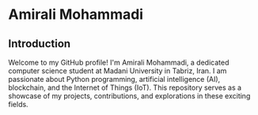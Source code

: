 # Amirali Mohammadi

## Introduction
Welcome to my GitHub profile! I'm Amirali Mohammadi, a dedicated computer science student at Madani University in Tabriz, Iran. I am passionate about Python programming, artificial intelligence (AI), blockchain, and the Internet of Things (IoT). This repository serves as a showcase of my projects, contributions, and explorations in these exciting fields.
<br>
<br>
<div style="padding: 2000px;">
  <img src="Madani_logo.png" alt="Madani" width="100">
  <img src="Python-logo.png" alt="Python" width="100">
</div>

## Areas of Interest
- Python Programming: I have a strong command over Python and utilize it for a wide range of applications, from automation to data analysis.
- Artificial Intelligence (AI): I am fascinated by the potential of AI to replicate human intelligence. I am particularly interested in machine learning algorithms, natural language processing, and computer vision.
- Blockchain: The decentralized nature of blockchain technology and its potential applications in security and trust fascinate me. I am eager to explore blockchain frameworks, smart contracts, and decentralized applications (DApps).
- Internet of Things (IoT): Connecting everyday objects to the internet and creating intelligent, interconnected systems is an area that excites me. I actively explore IoT frameworks and develop innovative solutions.

## Projects
Here are some of the projects you'll find in this repository:
- [Python_Beginner](https://github.com/amircodel/Python_Beginner): Learning Python at the beginner level.
- [Python_Advanced](https://github.com/amircodel/Python_Advanced): Learning Python at the advanced level.- 
## Contributions
I believe in the power of collaboration and open-source development. I actively contribute to various projects and participate in coding competitions to further enhance my skills and learn from experts.

## Contact Information
Feel free to reach out to me via email at amirali.mohammadi884@yahoo.com. I am always interested in exciting collaboration opportunities and discussions related to my areas of interest.

Thank you for visiting my GitHub profile! I look forward to connecting with fellow developers and enthusiasts in the field.
